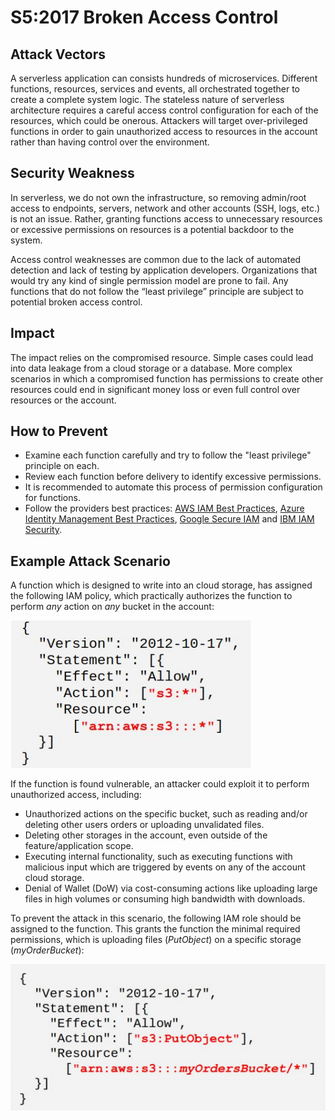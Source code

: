 # S5:2017 Broken Access Control

## Attack Vectors

A serverless application can consists hundreds of microservices. Different functions, resources, services and events, all orchestrated together to create a complete system logic. The stateless nature of serverless architecture requires a careful access control configuration for each of the resources, which could be onerous. Attackers will target over-privileged functions in order to gain unauthorized access to resources in the account rather than having control over the environment.

## Security Weakness

In serverless, we do not own the infrastructure, so removing admin/root access to endpoints, servers, network and other accounts (SSH, logs, etc.) is not an issue. Rather, granting functions access to unnecessary resources or excessive permissions on resources is a potential backdoor to the system.

Access control weaknesses are common due to the lack of automated detection and lack of testing by application developers. Organizations that would try any kind of single permission model are prone to fail. Any functions that do not follow the “least privilege” principle are subject to potential broken access control.

## Impact

The impact relies on the compromised resource. Simple cases could lead into data leakage from a cloud storage or a database. More complex scenarios in which a compromised function has permissions to create other resources could end in significant money loss or even full control over resources or the account.

## How to Prevent

- Examine each function carefully and try to follow the "least privilege" principle on each.
- Review each function before delivery to identify excessive permissions.
- It is recommended to automate this process of permission configuration for functions.
- Follow the providers best practices: [AWS IAM Best Practices](https://docs.aws.amazon.com/IAM/latest/UserGuide/best-practices.html), [Azure Identity Management Best Practices](https://docs.microsoft.com/en-us/azure/security/azure-security-identity-management-best-practices), [Google Secure IAM](https://cloud.google.com/iam/docs/using-iam-securely) and [IBM IAM Security](https://www.ibm.com/cloud/garage/architectures/securityArchitecture/security-identity-access-management).

## Example Attack Scenario

A function which is designed to write into an cloud storage, has assigned the following IAM policy, which practically authorizes the function to perform _any_ action on _any_ bucket in the account:

![Broken Access Control 1](images/0xS5-broken-access-control-1.png)

If the function is found vulnerable, an attacker could exploit it to perform unauthorized access, including:

- Unauthorized actions on the specific bucket, such as reading and/or deleting other users orders or uploading unvalidated files.
- Deleting other storages in the account, even outside of the feature/application scope.
- Executing internal functionality, such as executing functions with malicious input which are triggered by events on any of the account cloud storage.
- Denial of Wallet (DoW) via cost-consuming actions like uploading large files in high volumes or consuming high bandwidth with downloads.

To prevent the attack in this scenario, the following IAM role should be assigned to the function. This grants the function the minimal required permissions, which is uploading files (_PutObject_) on a specific storage (_myOrderBucket_):

![Broken Access Control 2](images/0xS5-broken-access-control-2.png)
